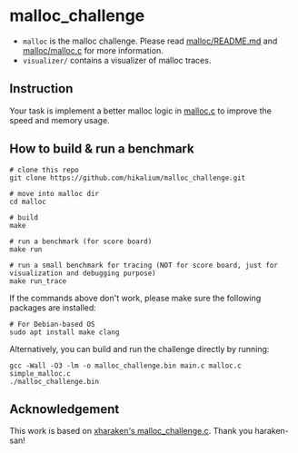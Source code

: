 # malloc_challenge

- `malloc` is the malloc challenge. Please read [malloc/README.md](./malloc/README.md) and [malloc/malloc.c](./malloc/malloc.c) for more information.
- `visualizer/` contains a visualizer of malloc traces.

## Instruction

Your task is implement a better malloc logic in [malloc.c](malloc/malloc.c) to improve the speed and memory usage.

## How to build & run a benchmark

```
# clone this repo
git clone https://github.com/hikalium/malloc_challenge.git

# move into malloc dir
cd malloc

# build
make

# run a benchmark (for score board)
make run

# run a small benchmark for tracing (NOT for score board, just for visualization and debugging purpose)
make run_trace
```

If the commands above don't work, please make sure the following packages are installed:
```
# For Debian-based OS
sudo apt install make clang
```

Alternatively, you can build and run the challenge directly by running:

```
gcc -Wall -O3 -lm -o malloc_challenge.bin main.c malloc.c simple_malloc.c
./malloc_challenge.bin
```

## Acknowledgement

This work is based on [xharaken's malloc_challenge.c](https://github.com/xharaken/step2/blob/master/malloc_challenge.c). Thank you haraken-san!

